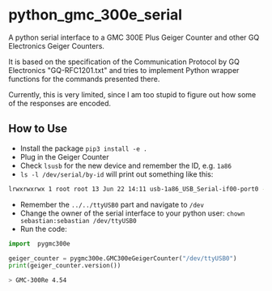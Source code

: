 # python_gmc_300e_serial

A python serial interface to a GMC 300E Plus Geiger Counter and other GQ Electronics Geiger Counters.

It is based on the specification of the Communication Protocol by GQ Electronics "GQ-RFC1201.txt" and tries to implement
Python wrapper functions for the commands presented there. 

Currently, this is very limited, since I am too stupid to figure out how some of the responses are encoded.

## How to Use

- Install the package `pip3 install -e .`
- Plug in the Geiger Counter
- Check `lsusb` for the new device and remember the ID, e.g. `1a86`
- `ls -l /dev/serial/by-id` will print out something like this:

```bash
lrwxrwxrwx 1 root root 13 Jun 22 14:11 usb-1a86_USB_Serial-if00-port0 -> ../../ttyUSB0
```

- Remember the `../../ttyUSB0` part and navigate to `/dev`
- Change the owner of the serial interface to your python user: `chown sebastian:sebastian /dev/ttyUSB0`
- Run the code:

```python
import  pygmc300e

geiger_counter = pygmc300e.GMC300eGeigerCounter("/dev/ttyUSB0")
print(geiger_counter.version())
```

```bash
> GMC-300Re 4.54
```
